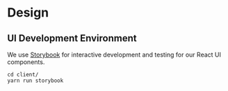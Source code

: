 # Design

## UI Development Environment

We use [Storybook](https://storybook.js.org/) for interactive development and testing for our React UI components.

```
cd client/
yarn run storybook
```


